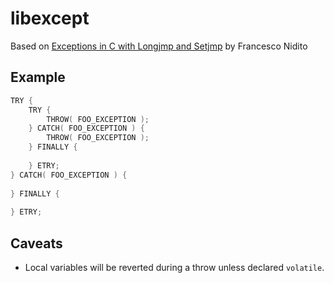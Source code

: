 
# libexcept

Based on [Exceptions in C with Longjmp and Setjmp](http://www.di.unipi.it/~nids/docs/longjump_try_trow_catch.html) by Francesco Nidito


## Example

```c
TRY {
	TRY {
		THROW( FOO_EXCEPTION );
	} CATCH( FOO_EXCEPTION ) {
		THROW( FOO_EXCEPTION );
	} FINALLY {
		
	} ETRY;
} CATCH( FOO_EXCEPTION ) {
	
} FINALLY {
	
} ETRY;
```

## Caveats

- Local variables will be reverted during a throw unless declared `volatile`.

